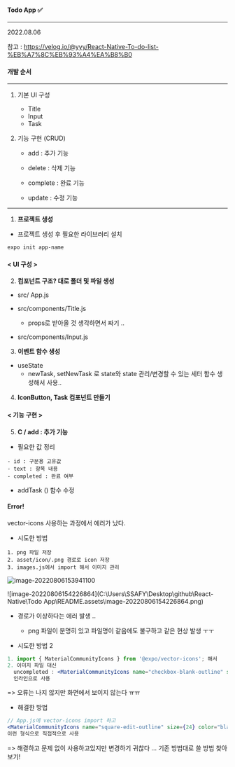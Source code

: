 #### Todo App :white_check_mark:

---

2022.08.06

참고 : https://velog.io/@yyy/React-Native-To-do-list-%EB%A7%8C%EB%93%A4%EA%B8%B0 



#### 개발 순서 

---

1. 기본 UI 구성 
   - Title
   - Input
   - Task



2. 기능 구현 (CRUD)

   - add : 추가 기능 

   - delete : 삭제 기능 

   - complete : 완료 기능

   - update : 수정 기능 

---



1. **프로젝트 생성** 

- 프로젝트 생성 후 필요한 라이브러리 설치 

```bash
expo init app-name
```



#### < UI 구성 > 



2. **컴포넌트 구조? 대로 폴더 및 파일 생성** 

- src/ App.js 
- src/components/Title.js
  - props로 받아올 것 생각하면서 짜기 .. 



- src/components/Input.js



3. **이벤트 함수 생성** 

- useState  
  - newTask, setNewTask 로 state와 state 관리/변경할 수 있는 세터 함수 생성해서 사용..



4. **IconButton, Task 컴포넌트 만들기**



#### < 기능 구현 >

 

5. **C / add : 추가 기능** 

- 필요한 값 정리 

```
- id : 구분용 고유값
- text : 항목 내용 
- completed : 완료 여부 
```

- addTask () 함수 수정 



#### Error! 

 vector-icons 사용하는 과정에서 에러가 났다. 

- 시도한 방법

```
1. png 파일 저장
2. asset/icon/.png 경로로 icon 저장 
3. images.js에서 import 해서 이미지 관리
```

![image-20220806153941100](C:\Users\SSAFY\AppData\Roaming\Typora\typora-user-images\image-20220806153941100.png)

![image-20220806154226864](C:\Users\SSAFY\Desktop\github\React-Native\Todo App\README.assets\image-20220806154226864.png)

- 경로가 이상하다는 에러 발생 .. 
  - png 파일이 분명히 있고 파일명이 같음에도 불구하고 같은 현상 발생 ㅜㅜ 



- 시도한 방법 2 

```jsx
1. import { MaterialCommunityIcons } from '@expo/vector-icons'; 해서 
2. 이미지 파일 대신 
  uncompleted : <MaterialCommunityIcons name="checkbox-blank-outline" size={24} color="black" />, 
  인라인으로 사용
```

=> 오류는 나지 않지만 화면에서 보이지 않는다 ㅠㅠ



- 해결한 방법

```jsx
// App.js에 vector-icons import 하고 
<MaterialCommunityIcons name="square-edit-outline" size={24} color="black" />
이런 형식으로 직접적으로 사용
```

=> 해결하고 문제 없이 사용하고있지만 변경하기 귀찮다 ... 기존 방법대로 쓸 방법 찾아보기!